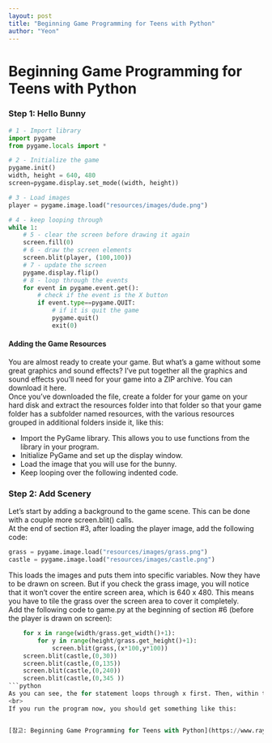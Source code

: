 ```yaml
---
layout: post
title: "Beginning Game Programming for Teens with Python"
author: "Yeon"
---
```


# Beginning Game Programming for Teens with Python

### Step 1: Hello Bunny
```python
# 1 - Import library
import pygame
from pygame.locals import *

# 2 - Initialize the game
pygame.init()
width, height = 640, 480
screen=pygame.display.set_mode((width, height))

# 3 - Load images
player = pygame.image.load("resources/images/dude.png")

# 4 - keep looping through
while 1:
    # 5 - clear the screen before drawing it again
    screen.fill(0)
    # 6 - draw the screen elements
    screen.blit(player, (100,100))
    # 7 - update the screen
    pygame.display.flip()
    # 8 - loop through the events
    for event in pygame.event.get():
        # check if the event is the X button
        if event.type==pygame.QUIT:
            # if it is quit the game
            pygame.quit()
            exit(0)
```
#### Adding the Game Resources
You are almost ready to create your game. But what’s a game without some great graphics and sound effects? I’ve put together all the graphics and sound effects you’ll need for your game into a ZIP archive. You can download it here.
<br>
Once you’ve downloaded the file, create a folder for your game on your hard disk and extract the resources folder into that folder so that your game folder has a subfolder named resources, with the various resources grouped in additional folders inside it, like this:


- Import the PyGame library. This allows you to use functions from the library in your program.
- Initialize PyGame and set up the display window.
- Load the image that you will use for the bunny.
- Keep looping over the following indented code.

### Step 2: Add Scenery
Let’s start by adding a background to the game scene. This can be done with a couple more screen.blit() calls.
<br>
At the end of section #3, after loading the player image, add the following code:
<br>
```python
grass = pygame.image.load("resources/images/grass.png")
castle = pygame.image.load("resources/images/castle.png")
```
This loads the images and puts them into specific variables. Now they have to be drawn on screen. But if you check the grass image, you will notice that it won’t cover the entire screen area, which is 640 x 480. This means you have to tile the grass over the screen area to cover it completely.
<br>
Add the following code to game.py at the beginning of section #6 (before the player is drawn on screen):
```python
    for x in range(width/grass.get_width()+1):
        for y in range(height/grass.get_height()+1):
            screen.blit(grass,(x*100,y*100))
    screen.blit(castle,(0,30))
    screen.blit(castle,(0,135))
    screen.blit(castle,(0,240))
    screen.blit(castle,(0,345 ))
```python
As you can see, the for statement loops through x first. Then, within that for loop, it loops through y and draws the grass at the x and y values generated by the for loops. The next couple of lines just draw the castles on the screen.
<br>
If you run the program now, you should get something like this:


[참고: Beginning Game Programming for Teens with Python](https://www.raywenderlich.com/24252/beginning-game-programming-for-teens-with-python)